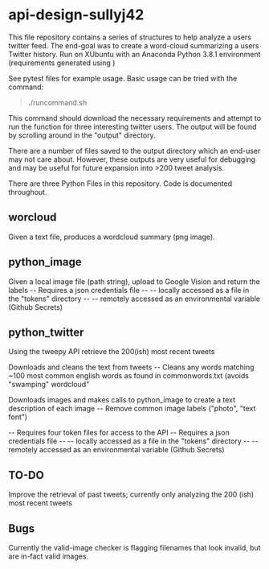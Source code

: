 # api-design-sullyj42
This file repository contains a series of structures to help analyze a users twitter feed. The end-goal was to create a word-cloud summarizing a users Twitter history. Run on XUbuntu with an Anaconda Python 3.8.1 environment (requirements generated using )

See pytest files for example usage. Basic usage can be tried with the command: 
> ./runcommand.sh

This command should download the necessary requirements and attempt to run the function for three interesting twitter users. The output will be found by scrolling around in the "output" directory. 

There are a number of files saved to the output directory which an end-user may not care about. However, these outputs are very useful for debugging and may be useful for future expansion into >200 tweet analysis.

There are three Python Files in this repository. Code is documented throughout. 

## worcloud
Given a text file, produces a wordcloud summary (png image). 

## python_image
Given a local image file (path string), upload to Google Vision and return the labels
-- Requires a json credentials file
-- -- locally accessed as a file in the "tokens" directory
-- -- remotely accessed as an environmental variable (Github Secrets)

## python_twitter
Using the tweepy API retrieve the 200(ish) most recent tweets

Downloads and cleans the text from tweets
-- Cleans any words matching ~100 most common english words as found in commonwords.txt (avoids "swamping" wordcloud"

Downloads images and makes calls to python_image to create a text description of each image
-- Remove common image labels ("photo", "text font")

-- Requires four token files for access to the API
-- Requires a json credentials file
-- -- locally accessed as a file in the "tokens" directory
-- -- remotely accessed as an environmental variable (Github Secrets)

## TO-DO
Improve the retrieval of past tweets; currently only analyzing the 200 (ish) most recent tweets

## Bugs
Currently the valid-image checker is flagging filenames that look invalid, but are in-fact valid images.
